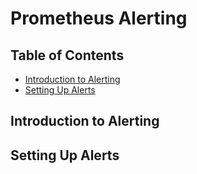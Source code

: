 # Prometheus Alerting

## Table of Contents

<!-- START doctoc generated TOC please keep comment here to allow auto update -->
<!-- DON'T EDIT THIS SECTION, INSTEAD RE-RUN doctoc TO UPDATE -->

- [Introduction to Alerting](#introduction-to-alerting)
- [Setting Up Alerts](#setting-up-alerts)

<!-- END doctoc generated TOC please keep comment here to allow auto update -->

## Introduction to Alerting

## Setting Up Alerts
